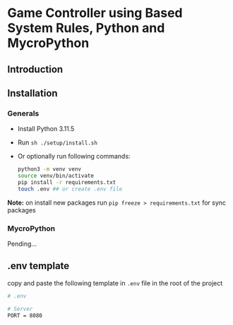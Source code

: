 # Game Controller using Based System Rules, Python and MycroPython

## Introduction

## Installation

### Generals

- Install Python 3.11.5

- Run `sh ./setup/install.sh`

- Or optionally run following commands:

    ```bash
    python3 -m venv venv
    source venv/bin/activate
    pip install -r requirements.txt
    touch .env ## or create .env file
    ```

**Note:** on install new packages run `pip freeze > requirements.txt` for sync packages

### MycroPython

Pending...

## .env template

copy and paste the following template in `.env` file in the root of the project

```bash
# .env

# Server
PORT = 8080
```
